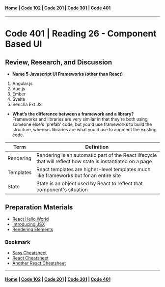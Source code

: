 #### [Home](../README.md) | [Code 102](../102main.md) | [Code 201](../201main.md) | [Code 301](../301main.md) | [Code 401](../401main.md)

---

# Code 401 | Reading 26 - Component Based UI

## Review, Research, and Discussion

-   **Name 5 Javascript UI Frameworks (other than React)**

1. Angular.js
1. Vue.js
1. Ember
1. Svelte
1. Sencha Ext JS

-   **What’s the difference between a framework and a library?**\
    Frameworks and libraries are very similar in that they're both using someone else's 'prefab' code, but you'd use frameworks to build the structure, whereas libraries are what you'd use to augment the existing code.

| Term      | Definition                                                                                                  |
| --------- | ----------------------------------------------------------------------------------------------------------- |
| Rendering | Rendering is an automatic part of the React lifecycle that will reflect how state is instantiated on a page |
| Templates | React templates are higher-level templates much like frameworks but for an entire site                      |
| State     | State is an object used by React to reflect that component's situation                                      |

## Preparation Materials

-   [React Hello World](https://facebook.github.io/react/docs/hello-world.html)
-   [Introducing JSX](https://facebook.github.io/react/docs/introducing-jsx.html)
-   [Rendering Elements](https://facebook.github.io/react/docs/rendering-elements.html)

### Bookmark

-   [Sass Cheatsheet](https://devhints.io/sass)
-   [React Cheatsheet](https://devhints.io/react)
-   [Another React Cheatsheet](https://reactcheatsheet.com/)

---

#### [Home](../README.md) | [Code 102](../102main.md) | [Code 201](../201main.md) | [Code 301](../301main.md) | [Code 401](../401main.md)
